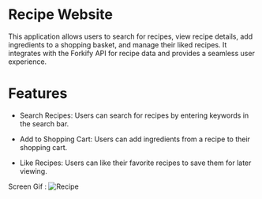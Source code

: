 # Recipe Website
This application allows users to search for recipes, view recipe details, add ingredients to a shopping basket, and manage their liked recipes. It integrates with the Forkify API for recipe data and provides a seamless user experience.

# Features

- Search Recipes: Users can search for recipes by entering keywords in the search bar.

- Add to Shopping Cart: Users can add ingredients from a recipe to their shopping cart.

- Like Recipes: Users can like their favorite recipes to save them for later viewing. 

Screen Gif : ![Recipe](https://github.com/gurkanceylan41/Recipe-Website/assets/165313565/423bd0ae-ce6b-41c7-aafe-0a0740b1efdf)

